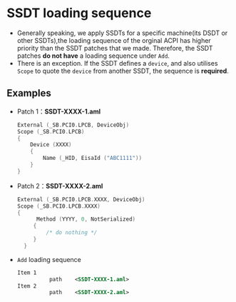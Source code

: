 # SSDT loading sequence

- Generally speaking, we apply SSDTs for a specific machine(its DSDT or other SSDTs),the loading sequence of the orginal ACPI has higher priority than the SSDT patches that we made. Therefore, the SSDT patches **do not have** a loading sequence under `Add`. 
- There is an exception. If the SSDT defines a `device`, and also utilises `Scope` to quote the `device` from another SSDT, the sequence is **required**.

## Examples

- Patch 1：**SSDT-XXXX-1.aml**
  
  ```Swift
  External (_SB.PCI0.LPCB, DeviceObj)
  Scope (_SB.PCI0.LPCB)
  {
      Device (XXXX)
      {
          Name (_HID, EisaId ("ABC1111"))
      }
  }
  ```
  
- Patch 2：**SSDT-XXXX-2.aml**

  ```Swift
  External (_SB.PCI0.LPCB.XXXX, DeviceObj)
  Scope (_SB.PCI0.LPCB.XXXX)
  {
        Method (YYYY, 0, NotSerialized)
       {
           /* do nothing */
       }
    }
  ```
  
- `Add` loading sequence

  ```XML
  Item 1
            path    <SSDT-XXXX-1.aml>
  Item 2
            path    <SSDT-XXXX-2.aml>
  ```
